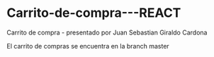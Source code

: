 # Carrito-de-compra---REACT
Carrito de compra - presentado por Juan Sebastian Giraldo Cardona

El carrito de compras se encuentra en la branch master
